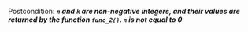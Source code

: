 Postcondition: ***`n` and `k` are non-negative integers, and their values are returned by the function `func_2()`. `n` is not equal to 0***